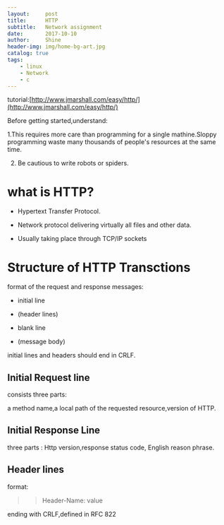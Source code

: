 ```yaml
---
layout:     post
title:      HTTP
subtitle:   Network assignment
date:       2017-10-10
author:     Shine
header-img: img/home-bg-art.jpg
catalog: true
tags:
    - linux
    - Network
    - c
---
```


tutorial:[http://www.jmarshall.com/easy/http/](http://www.jmarshall.com/easy/http/)

Before getting started,understand:

 1.This requires more care than programming for a single mathine.Sloppy programming waste many thousands of people's resources at the same time.

 2. Be cautious to write robots or spiders.
 
# what is HTTP? #



- Hypertext Transfer Protocol.

- Network protocol delivering virtually all files and other data.

- Usually taking place through TCP/IP sockets


# Structure of HTTP Transctions #

format of the request and response messages:

- initial line

- (header lines)

- blank line

- (message body)

initial lines and headers should end in CRLF.

## Initial Request line ##

consists three parts:

a method name,a local path of the requested resource,version of HTTP.

## Initial Response Line ##

three parts : Http version,response status code, English reason phrase.


## Header lines ##


format:
>> Header-Name: value

ending with CRLF,defined in RFC 822





	




 




